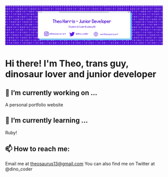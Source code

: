 ![Header](https://github.com/Theosaurus-Rex/Theosaurus-Rex/blob/main/github-header.png?raw=true "Header")

# Hi there! I'm Theo, trans guy, dinosaur lover and junior developer

## 🔭 I’m currently working on ...

A personal portfolio website

## 🌱 I’m currently learning ...

Ruby!

## 📫 How to reach me:

Email me at theosaurus13@gmail.com
You can also find me on Twitter at @dino_coder

<!--
**Theosaurus-Rex/Theosaurus-Rex** is a ✨ _special_ ✨ repository because its `README.md` (this file) appears on your GitHub profile.

Here are some ideas to get you started:

- 🔭 I’m currently working on ...
- 🌱 I’m currently learning ...
- 👯 I’m looking to collaborate on ...
- 🤔 I’m looking for help with ...
- 💬 Ask me about ...
- 📫 How to reach me: ...
- 😄 Pronouns: ...
- ⚡ Fun fact: ...
-->
